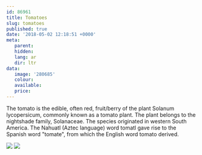 ```yaml
---
id: 86961
title: Tomatoes
slug: tomatoes
published: true
date: '2018-05-02 12:18:51 +0000'
meta:
   parent: 
   hidden: 
   lang: ar
   dir: ltr
data:
   image: '280685'
   colour: 
   available: 
   price:
---
```


The tomato is the edible, often red, fruit/berry of the plant Solanum lycopersicum, commonly known as a tomato plant. The plant belongs to the nightshade family, Solanaceae. The species originated in western South America. The Nahuatl (Aztec language) word tomatl gave rise to the Spanish word \"tomate\", from which the English word tomato derived.

<!--{% gallery %}-->
![](/3015/1525263290-tomato-2.jpg)
![](/3015/1525263293-tomato-1.jpg)
<!--{% endgallery %}-->